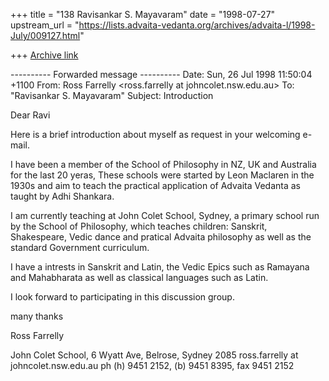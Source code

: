 +++
title = "138 Ravisankar S. Mayavaram"
date = "1998-07-27"
upstream_url = "https://lists.advaita-vedanta.org/archives/advaita-l/1998-July/009127.html"

+++
[Archive link](https://lists.advaita-vedanta.org/archives/advaita-l/1998-July/009127.html)

---------- Forwarded message ----------
Date: Sun, 26 Jul 1998 11:50:04 +1100
From: Ross Farrelly <ross.farrelly at johncolet.nsw.edu.au>
To: "Ravisankar S. Mayavaram" <msr at isc.tamu.edu>
Subject: Introduction

Dear Ravi

Here is  a brief introduction about myself as request in your welcoming
e-mail.

I have been a member of the School of Philosophy in NZ, UK and Australia
for the last 20 yeras, These schools were started by Leon Maclaren in
the 1930s and aim to teach the practical application of Advaita Vedanta
as taught by Adhi Shankara.

I am currently teaching at John Colet  School, Sydney, a primary school
run by the School of Philosophy, which teaches children: Sanskrit,
Shakespeare, Vedic dance and pratical Advaita philosophy as well as the
standard Government curriculum.

I have a intrests in Sanskrit and Latin, the Vedic Epics such as
Ramayana and Mahabharata as well as classical languages such as Latin.

I look forward to participating in this discussion group.



many thanks

Ross Farrelly

John Colet School, 6 Wyatt Ave, Belrose, Sydney 2085
ross.farrelly at johncolet.nsw.edu.au
ph (h) 9451 2152, (b) 9451 8395, fax 9451 2152

